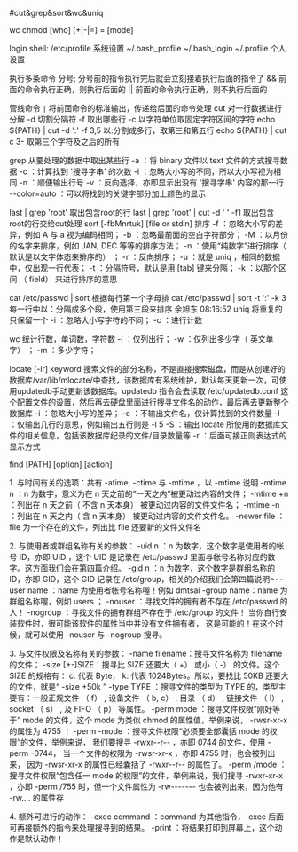 #cut&grep&sort&wc&uniq



wc
chmod [who] [+|-|=] = [mode]




login shell:
/etc/profile    系统设置
~/.bash_profile  ~/.bash_login  ~/.profile    个人设置



执行多条命令
分号;   分号前的指令执行完后就会立刻接着执行后面的指令了
&&    前面的命令执行正确，则执行后面的
||        前面的命令执行正确，则不执行后面的

管线命令  `|`  将前面命令的标准输出，传递给后面的命令处理
cut  对一行数据进行分解    -d 切割分隔符  -f 取出哪些行    -c 以字符单位取固定字符区间的字符
echo ${PATH} | cut -d ':' -f 3,5      以:分割成多行，取第三和第五行
echo ${PATH} | cut c 3-                取第三个字符及之后的所有

grep 从要处理的数据中取出某些行
-a ：将 binary 文件以 text 文件的方式搜寻数据
-c ：计算找到 '搜寻字串' 的次数
-i ：忽略大小写的不同，所以大小写视为相同
-n ：顺便输出行号
-v ：反向选择，亦即显示出没有 '搜寻字串' 内容的那一行
--color=auto ：可以将找到的关键字部分加上颜色的显示

last | grep 'root'      取出包含root的行
last | grep 'root' | cut -d ' ' -f1                取出包含root的行交给cut处理
sort [-fbMnrtuk] [file or stdin] 排序
-f ：忽略大小写的差异，例如 A 与 a 视为编码相同；
-b ：忽略最前面的空白字符部分；
-M ：以月份的名字来排序，例如 JAN, DEC 等等的排序方法；
-n ：使用“纯数字”进行排序（ 默认是以文字体态来排序的） ；
-r ：反向排序；
-u ：就是 uniq ，相同的数据中，仅出现一行代表；
-t ：分隔符号，默认是用 [tab] 键来分隔；
-k ：以那个区间 （ field） 来进行排序的意思

cat /etc/passwd | sort                 根据每行第一个字母排
cat /etc/passwd | sort -t ':' -k 3   每一行中以：分隔成多个段，使用第三段来排序
余旭东  08:16:52
uniq  将重复的只保留一个
-i ：忽略大小写字符的不同；
-c ：进行计数


wc  统计行数，单词数，字符数
-l ：仅列出行；
-w ：仅列出多少字（ 英文单字） ；
-m ：多少字符；




locate [-ir] keyword    搜索文件的部分名称，不是直接搜索磁盘，而是从创建好的数据库/var/lib/mlocate/中查找，该数据库有系统维护，默认每天更新一次，可使用updatedb手动更新该数据库。updatedb 指令会去读取 /etc/updatedb.conf 这个配置文件的设置，然后再去硬盘里面进行搜寻文件名的动作，最后再去更新整个数据库
-i ：忽略大小写的差异；
-c ：不输出文件名，仅计算找到的文件数量
-l ：仅输出几行的意思，例如输出五行则是 -l 5
-S ：输出 locate 所使用的数据库文件的相关信息，包括该数据库纪录的文件/目录数量等
-r ：后面可接正则表达式的显示方式

find [PATH] [option] [action]

1\. 与时间有关的选项：共有 -atime, -ctime 与 -mtime ，以 -mtime 说明
-mtime n ：n 为数字，意义为在 n 天之前的“一天之内”被更动过内容的文件；
-mtime +n ：列出在 n 天之前（ 不含 n 天本身） 被更动过内容的文件文件名；
-mtime -n ：列出在 n 天之内（ 含 n 天本身） 被更动过内容的文件文件名。
-newer file ：file 为一个存在的文件，列出比 file 还要新的文件文件名

2\. 与使用者或群组名称有关的参数：
-uid n ：n 为数字，这个数字是使用者的帐号 ID，亦即 UID ，这个 UID 是记录在
/etc/passwd 里面与帐号名称对应的数字。这方面我们会在第四篇介绍。
-gid n ：n 为数字，这个数字是群组名称的 ID，亦即 GID，这个 GID 记录在
/etc/group，相关的介绍我们会第四篇说明～
-user name ：name 为使用者帐号名称喔！例如 dmtsai
-group name：name 为群组名称喔，例如 users ；
-nouser ：寻找文件的拥有者不存在 /etc/passwd 的人！
-nogroup ：寻找文件的拥有群组不存在于 /etc/group 的文件！
当你自行安装软件时，很可能该软件的属性当中并没有文件拥有者，
这是可能的！在这个时候，就可以使用 -nouser 与 -nogroup 搜寻。

3\. 与文件权限及名称有关的参数：
-name filename：搜寻文件名称为 filename 的文件；
-size [+-]SIZE：搜寻比 SIZE 还要大（ +） 或小（ -） 的文件。这个 SIZE 的规格有：
c: 代表 Byte， k: 代表 1024Bytes。所以，要找比 50KB
还要大的文件，就是“ -size +50k ”
-type TYPE ：搜寻文件的类型为 TYPE 的，类型主要有：一般正规文件 （ f） , 设备文件 （ b, c） ,
目录 （ d） , 链接文件 （ l） , socket （ s） , 及 FIFO （ p） 等属性。
-perm mode ：搜寻文件权限“刚好等于” mode 的文件，这个 mode 为类似 chmod
的属性值，举例来说， -rwsr-xr-x 的属性为 4755 ！
-perm -mode ：搜寻文件权限“必须要全部囊括 mode 的权限”的文件，举例来说，
我们要搜寻 -rwxr--r-- ，亦即 0744 的文件，使用 -perm -0744，
当一个文件的权限为 -rwsr-xr-x ，亦即 4755 时，也会被列出来，
因为 -rwsr-xr-x 的属性已经囊括了 -rwxr--r-- 的属性了。
-perm /mode ：搜寻文件权限“包含任一 mode 的权限”的文件，举例来说，我们搜寻
-rwxr-xr-x ，亦即 -perm /755 时，但一个文件属性为 -rw-------
也会被列出来，因为他有 -rw.... 的属性存

4\. 额外可进行的动作：
-exec command ：command 为其他指令，-exec 后面可再接额外的指令来处理搜寻到的结果。
-print ：将结果打印到屏幕上，这个动作是默认动作！









